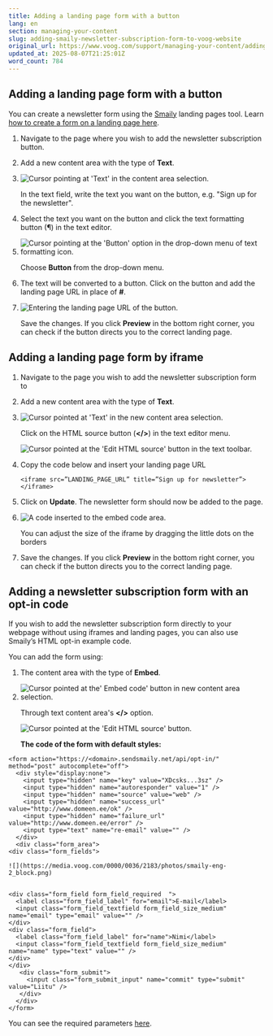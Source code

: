 ```yaml
---
title: Adding a landing page form with a button
lang: en
section: managing-your-content
slug: adding-smaily-newsletter-subscription-form-to-voog-website
original_url: https://www.voog.com/support/managing-your-content/adding-smaily-newsletter-subscription-form-to-voog-website
updated_at: 2025-08-07T21:25:01Z
word_count: 784
---
```

## Adding a landing page form with a button

You can create a newsletter form using the [Smaily](https://smaily.com/help/how-to/forms-subscriptions/adding-smaily-newsletter-subscription-form-to-voog-website/) landing pages tool. Learn [how to create a form on a landing page here](https://smaily.com/help/user-manual/landing-pages/creating-a-form-on-a-landing-page/).  
  

1. Navigate to the page where you wish to add the newsletter subscription button.
2. Add a new content area with the type of **Text**.
3. ![Cursor pointing at 'Text' in the content area selection.](https://media.voog.com/0000/0036/2183/photos/Text_content_area_2_block.webp "Cursor pointing at 'Text' in the content area selection.")

   In the text field, write the text you want on the button, e.g. "Sign up for the newsletter".
4. Select the text you want on the button and click the text formatting button (¶) in the text editor.
5. ![Cursor pointing at the 'Button' option in the drop-down menu of text formatting icon.](https://media.voog.com/0000/0036/2183/photos/Button_text_style_block.webp "Cursor pointing at the 'Button' option in the drop-down menu of text formatting icon.")

   Choose **Button** from the drop-down menu.
6. The text will be converted to a button. Click on the button and add the landing page URL in place of **#**.
7. ![Entering the landing page URL of the button.](https://media.voog.com/0000/0036/2183/photos/Linking_a_button_block.webp "Entering the landing page URL of the button.")

   Save the changes. If you click **Preview** in the bottom right corner, you can check if the button directs you to the correct landing page.

## Adding a landing page form by iframe

1. Navigate to the page you wish to add the newsletter subscription form to
2. Add a new content area with the type of **Text**.
3. ![Cursor pointed at 'Text' in the new content area selection.](https://media.voog.com/0000/0036/2183/photos/Text_content_area_2_block.webp "Cursor pointed at 'Text' in the new content area selection.")

   Click on the HTML source button (**</>**) in the text editor menu.  

   ![Cursor pointed at the 'Edit HTML source' button in the text toolbar.](https://media.voog.com/0000/0036/2183/photos/Html_source_button_block.webp "Cursor pointed at the 'Edit HTML source' button in the text toolbar.")
4. Copy the code below and insert your landing page URL  

   ```
   <iframe src=”LANDING_PAGE_URL” title=”Sign up for newsletter”></iframe>
   ```
5. Click on **Update**. The newsletter form should now be added to the page.
6. ![A code inserted to the embed code area.](https://media.voog.com/0000/0036/2183/photos/Code_in_html_source_window_block.webp "A code inserted to the embed code area.")

   You can adjust the size of the iframe by dragging the little dots on the borders
7. Save the changes. If you click **Preview** in the bottom right corner, you can check if the button directs you to the correct landing page.

## Adding a newsletter subscription form with an opt-in code

If you wish to add the newsletter subscription form directly to your webpage without using iframes and landing pages, you can also use Smaily’s HTML opt-in example code.  
  
You can add the form using:  

1. The content area with the type of **Embed**.
2. ![Cursor pointed at the' Embed code' button in new content area selection.](https://media.voog.com/0000/0036/2183/photos/Embed_content_area-1_block.webp "Cursor pointed at the' Embed code' button in new content area selection.")

   Through text content area's **</>** option.  

   ![Cursor pointed at the 'Edit HTML source' button.](https://media.voog.com/0000/0036/2183/photos/Html_source_button_block.webp "Cursor pointed at the 'Edit HTML source' button.")

   **The code of the form with default styles:**

```
<form action="https://<domain>.sendsmaily.net/api/opt-in/" method="post" autocomplete="off">  
  <div style="display:none">  
    <input type="hidden" name="key" value="XDcsks...3sz" />  
    <input type="hidden" name="autoresponder" value="1" />  
    <input type="hidden" name="source" value="web" />  
    <input type="hidden" name="success_url" value="http://www.domeen.ee/ok" />  
    <input type="hidden" name="failure_url" value="http://www.domeen.ee/error" />  
    <input type="text" name="re-email" value="" />  
  </div>  
  <div class="form_area">  
<div class="form_fields">

![](https://media.voog.com/0000/0036/2183/photos/smaily-eng-2_block.png)

  
<div class="form_field form_field_required  ">  
  <label class="form_field_label" for="email">E-mail</label>  
  <input class="form_field_textfield form_field_size_medium" name="email" type="email" value="" />  
</div>  
<div class="form_field">  
  <label class="form_field_label" for="name">Nimi</label>  
  <input class="form_field_textfield form_field_size_medium" name="name" type="text" value="" />  
</div>  
</div>  
   <div class="form_submit">  
     <input class="form_submit_input" name="commit" type="submit" value="Liitu" />  
   </div>  
  </div>  
</form>
```

  
You can see the required parameters [here](https://smaily.com/help/user-manual/integrations-et/an-example-of-a-signup-form/).
